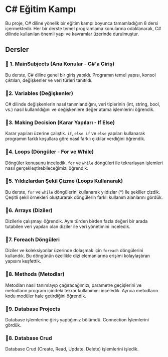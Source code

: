 # C# Eğitim Kampı

Bu proje, C# diline yönelik bir eğitim kampı boyunca tamamladığım 8 dersi içermektedir. Her bir derste temel programlama konularına odaklanarak, C# dilinde kullanılan önemli yapı ve kavramlar üzerinde durulmuştur.

## Dersler

### 📍 1. MainSubjects (Ana Konular - C#'a Giriş)
Bu derste, C# diline genel bir giriş yapıldı. Programın temel yapısı, konsol çıktıları, değişkenler ve veri türleri tanıtıldı.

### 📍2. Variables (Değişkenler)
C# dilinde değişkenlerin nasıl tanımlandığını, veri tiplerinin (int, string, bool, vs.) nasıl kullanıldığını ve değişkenlere değer atama işlemlerini öğrendik.

### 📍3. Making Decision (Karar Yapıları - If Else)
Karar yapıları üzerine çalıştık. `if`, `else if` ve `else` yapıları kullanarak programın farklı koşullara göre nasıl farklı çıktılar verdiğini öğrendik.

### 📍4. Loops (Döngüler - For ve While)
Döngüler konusunu inceledik. `for` ve `while` döngüleri ile tekrarlayan işlemleri nasıl gerçekleştirebileceğimizi öğrendik.

### 📍5. Yıldızlardan Şekil Çizme (Loops Kullanarak)
Bu derste, `for` ve `while` döngülerini kullanarak yıldızlar (*) ile şekiller çizdik. Çeşitli şekil örnekleri oluşturarak döngülerin farklı kullanım alanlarını gördük.

### 📍6. Arrays (Diziler)
Dizilerle çalışmayı öğrendik. Aynı türden birden fazla değeri bir arada tutabilen veri yapıları olan diziler ile veri yönetimini inceledik.

### 📍7. Foreach Döngüleri
Diziler ve koleksiyonlar üzerinde dolaşmak için `foreach` döngülerini kullandık. Bu döngünün özellikle dizi elemanlarına erişimi kolaylaştıran yapısını keşfettik.

### 📍8. Methods (Metodlar)
Metodları nasıl tanımlayıp çağıracağımızı, parametre geçişlerini ve metodların program içindeki tekrar kullanımını inceledik. Ayrıca metodların kodu modüler hale getirdiğini öğrendik.

### 📍9. Database Projects
Database işlemlerine ğiriş yaptığımız bölümdü. Connection İşlemlerini gördük.

### 📍8. Database Crud
Database Crud (Create, Read, Update, Delete) işlemlerini işledik.

